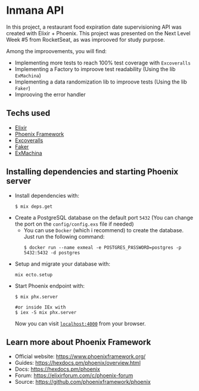 # Inmana API

In this project, a restaurant food expiration date supervisioning API was created with Elixir + Phoenix. This project was presented on the Next Level Week #5 from RocketSeat, as was improoved for study purpose.

Among the improovements, you will find:
- Implementing more tests to reach 100% test coverage with `Excoveralls`
- Implementing a Factory to improove test readability (Using the lib `ExMachina`)
- Implementing a data randomization lib to improove tests (Using the lib `Faker`)
- Improoving the error handler

## Techs used
- [Elixir](https://elixir-lang.org/)
- [Phoenix Framework](https://www.phoenixframework.org/)
- [Excoveralls](https://hexdocs.pm/excoveralls/readme.html)
- [Faker](https://hexdocs.pm/faker/Faker.html)
- [ExMachina](https://hexdocs.pm/faker/Faker.html)


## Installing dependencies and starting Phoenix server

  * Install dependencies with:
    ```shell
    $ mix deps.get
    ```
  * Create a PostgreSQL database on the default port `5432` (You can change the port on the `config/config.exs` file if needed)
    * You can use `Docker` (which i recommend) to create the database. Just run the following command:
      ```shell
      $ docker run --name exmeal -e POSTGRES_PASSWORD=postgres -p 5432:5432 -d postgres
      ```
  * Setup and migrate your database with:
    ```shell
    mix ecto.setup
    ```
  * Start Phoenix endpoint with:
    ```shell
    $ mix phx.server

    #or inside IEx with
    $ iex -S mix phx.server
    ```
    Now you can visit [`localhost:4000`](http://localhost:4000) from your browser.

## Learn more about Phoenix Framework

  * Official website: https://www.phoenixframework.org/
  * Guides: https://hexdocs.pm/phoenix/overview.html
  * Docs: https://hexdocs.pm/phoenix
  * Forum: https://elixirforum.com/c/phoenix-forum
  * Source: https://github.com/phoenixframework/phoenix
